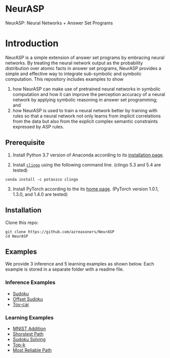 # NeurASP
NeurASP: Neural Networks + Answer Set Programs

# Introduction
NeurASP is a simple extension of answer set programs by embracing neural networks. By treating the neural network output as the probability distribution over atomic facts in answer set programs, NeurASP provides a simple and effective way to integrate sub-symbolic and symbolic computation. This repository includes examples to show
1. how NeurASP can make use of pretrained neural networks in symbolic computation and how it can improve the perception accuracy of a neural network by applying symbolic reasoning in answer set programming; and
2. how NeurASP is used to train a neural network better by training with rules so that a neural network not only learns from implicit correlations from the data but also from the explicit complex semantic constraints expressed by ASP rules.

## Prerequisite
1. Install Python 3.7 version of Anaconda according to its [installation page](https://docs.conda.io/projects/conda/en/latest/user-guide/install/index.html).

2. Install [`clingo`](https://potassco.org/clingo/) using the following command line. (clingo 5.3 and 5.4 are tested)
```
conda install -c potassco clingo
```
3. Install PyTorch according to the its [home page](https://pytorch.org/). (PyTorch version 1.0.1, 1.3.0, and 1.4.0 are tested)

## Installation
Clone this repo:
```
git clone https://github.com/azreasoners/NeurASP
cd NeurASP
```

## Examples
We provide 3 inference and 5 learning examples as shown below. Each example is stored in a separate folder with a readme file.
### Inference Examples
* [Sudoku](https://github.com/azreasoners/NeurASP/tree/master/examples/sudoku)
* [Offset Sudoku](https://github.com/azreasoners/NeurASP/tree/master/examples/offset_sudoku)
* [Toy-car](https://github.com/azreasoners/NeurASP/tree/master/examples/toycar)

### Learning Examples
* [MNIST Addition](https://github.com/azreasoners/NeurASP/tree/master/examples/mnist)
* [Shorstest Path](https://github.com/azreasoners/NeurASP/tree/master/examples/shortest_path)
* [Sudoku Solving](https://github.com/azreasoners/NeurASP/tree/master/examples/solvingSudoku_70k)
* [Top-k](https://github.com/azreasoners/NeurASP/tree/master/examples/top_k)
* [Most Reliable Path](https://github.com/azreasoners/NeurASP/tree/master/examples/most_reliable_path)

